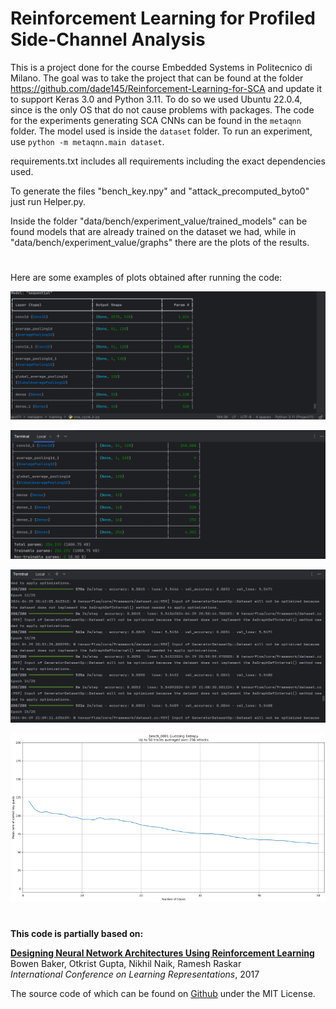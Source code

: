Reinforcement Learning for Profiled Side-Channel Analysis
========
This is a project done for the course Embedded Systems in Politecnico di Milano.
The goal was to take the project that can be found at the folder https://github.com/dade145/Reinforcement-Learning-for-SCA and update it to support Keras 3.0 and Python 3.11.
To do so we used Ubuntu 22.0.4, since is the only OS that do not cause problems with packages.
The code for the experiments generating SCA CNNs can be found in the `metaqnn` folder.
The model used is inside the `dataset` folder.
To run an experiment, use `python -m metaqnn.main dataset`.

requirements.txt includes all requirements including the exact dependencies used.

To generate the files "bench_key.npy" and "attack_precomputed_byto0" just run Helper.py.

Inside the folder "data/bench/experiment_value/trained_models" can be found models that are already trained on the dataset we had, while in "data/bench/experiment_value/graphs" there are the plots of the results.

#
Here are some examples of plots obtained after running the code:

![Description](https://github.com/Theommy01/ESLampertiNaja/blob/main/images/Running%20main%201.png)

![Description](https://github.com/Theommy01/ESLampertiNaja/blob/main/images/Running%20main%202.png)

![Descrpition](https://github.com/Theommy01/ESLampertiNaja/blob/main/images/Epoch.png)

![Description](https://github.com/Theommy01/ESLampertiNaja/blob/main/images/Graph.png)

#
**This code is partially based on:**

**[Designing Neural Network Architectures Using Reinforcement Learning](https://arxiv.org/pdf/1611.02167.pdf)**   
Bowen Baker, Otkrist Gupta, Nikhil Naik, Ramesh Raskar  
*International Conference on Learning Representations*, 2017

The source code of which can be found on [Github](https://github.com/bowenbaker/metaqnn/) under the MIT License.
